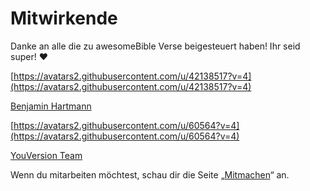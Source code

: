 # Mitwirkende

Danke an alle die zu awesomeBible Verse beigesteuert haben! Ihr seid super! ❤️

[https://avatars2.githubusercontent.com/u/42138517?v=4](https://avatars2.githubusercontent.com/u/42138517?v=4)

[Benjamin Hartmann](https://github.com/benjaminwolkchen/)

[https://avatars2.githubusercontent.com/u/60564?v=4](https://avatars2.githubusercontent.com/u/60564?v=4)

[YouVersion Team](https://github.com/youversion/)

Wenn du mitarbeiten möchtest, schau dir die Seite „[Mitmachen](docs/Mitmachen.md)“ an.